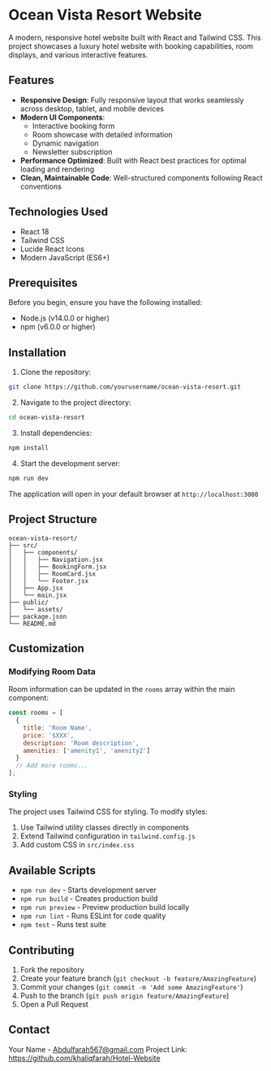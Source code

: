 # Ocean Vista Resort Website

A modern, responsive hotel website built with React and Tailwind CSS. This project showcases a luxury hotel website with booking capabilities, room displays, and various interactive features.

## Features

- **Responsive Design**: Fully responsive layout that works seamlessly across desktop, tablet, and mobile devices
- **Modern UI Components**: 
  - Interactive booking form
  - Room showcase with detailed information
  - Dynamic navigation
  - Newsletter subscription
- **Performance Optimized**: Built with React best practices for optimal loading and rendering
- **Clean, Maintainable Code**: Well-structured components following React conventions

## Technologies Used

- React 18
- Tailwind CSS
- Lucide React Icons
- Modern JavaScript (ES6+)

## Prerequisites

Before you begin, ensure you have the following installed:
- Node.js (v14.0.0 or higher)
- npm (v6.0.0 or higher)

## Installation

1. Clone the repository:
```bash
git clone https://github.com/yourusername/ocean-vista-resort.git
```

2. Navigate to the project directory:
```bash
cd ocean-vista-resort
```

3. Install dependencies:
```bash
npm install
```

4. Start the development server:
```bash
npm run dev
```

The application will open in your default browser at `http://localhost:3000`

## Project Structure

```
ocean-vista-resort/
├── src/
│   ├── components/
│   │   ├── Navigation.jsx
│   │   ├── BookingForm.jsx
│   │   ├── RoomCard.jsx
│   │   └── Footer.jsx
│   ├── App.jsx
│   └── main.jsx
├── public/
│   └── assets/
├── package.json
└── README.md
```

## Customization

### Modifying Room Data

Room information can be updated in the `rooms` array within the main component:

```javascript
const rooms = [
  {
    title: 'Room Name',
    price: '$XXX',
    description: 'Room description',
    amenities: ['amenity1', 'amenity2']
  }
  // Add more rooms...
];
```

### Styling

The project uses Tailwind CSS for styling. To modify styles:

1. Use Tailwind utility classes directly in components
2. Extend Tailwind configuration in `tailwind.config.js`
3. Add custom CSS in `src/index.css`

## Available Scripts

- `npm run dev` - Starts development server
- `npm run build` - Creates production build
- `npm run preview` - Preview production build locally
- `npm run lint` - Runs ESLint for code quality
- `npm test` - Runs test suite

## Contributing

1. Fork the repository
2. Create your feature branch (`git checkout -b feature/AmazingFeature`)
3. Commit your changes (`git commit -m 'Add some AmazingFeature'`)
4. Push to the branch (`git push origin feature/AmazingFeature`)
5. Open a Pull Request


## Contact

Your Name - Abdulfarah567@gmail.com
Project Link: https://github.com/khaliqfarah/Hotel-Website



